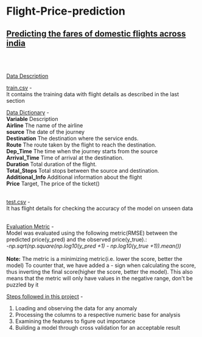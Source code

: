 # Flight-Price-prediction
<b><u><h2>Predicting the fares of domestic flights across india</h2></u></b><br><br>

<u>Data Description</u><br>

<u>train.csv</u> -<br>
It contains the training data with flight details as described in the last section<br>


<u>Data Dictionary</u> -<br>
<b>Variable</b> 	         Description<br>
<b>Airline</b> 	       The name of the airline<br>
<b>source</b> 	         The date of the journey<br>
<b>Destination</b> 	   The destination where the service ends.<br>
<b>Route</b> 	         The route taken by the flight to reach the destination.<br>
<b>Dep_Time</b> 	       The time when the journey starts from the source<br>
<b>Arrival_Time</b>     Time of arrival at the destination.<br>
<b>Duration</b> 	       Total duration of the flight.<br>
<b>Total_Stops</b> 	   Total stops between the source and destination.<br>
<b>Additional_Info</b>  Additional information about the flight<br>
<b>Price</b> 	         Target, The price of the ticket()<br>
<br>

<u>test.csv</u> -<br>
It has flight details for checking the accuracy of the model on unseen data <br>

<br>
<u>Evaluation Metric</u> - <br>
Model was evaluated using the following metric(RMSE) between the predicted price(y_pred) and the observed price(y_true).: <br>
<i>-np.sqrt(np.square(np.log10(y_pred +1) - np.log10(y_true +1)).mean())</i> <br><br>
<b>Note:</b> The metric is a minimizing metric(i.e. lower the score, better the model) To counter that, we have added a - sign when calculating the score, thus inverting the final score(higher the score, better the model). This also means that the metric will only have values in the negative range, don't be puzzled by it

<u>Steps followed in this project</u> -<br>
1. Loading and observing the data for any anomaly <br>
2. Processing the columns to a respective numeric base for analysis <br>
3. Examining the features to figure out importance <br>
4. Building a model through cross validation for an acceptable result <br>
